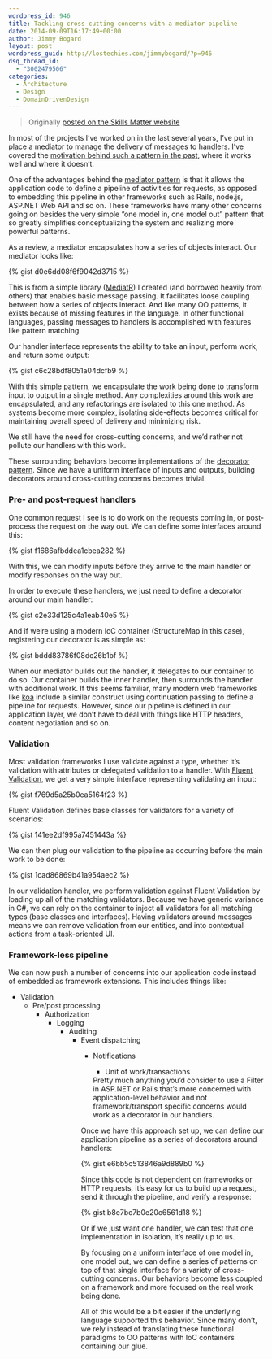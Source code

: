 ```yaml
---
wordpress_id: 946
title: Tackling cross-cutting concerns with a mediator pipeline
date: 2014-09-09T16:17:49+00:00
author: Jimmy Bogard
layout: post
wordpress_guid: http://lostechies.com/jimmybogard/?p=946
dsq_thread_id:
  - "3002479506"
categories:
  - Architecture
  - Design
  - DomainDrivenDesign
---
```

> Originally [posted on the Skills Matter website](http://blog.skillsmatter.com/2014/08/29/one-model-in-one-model-out/)

In most of the projects I’ve worked on in the last several years, I’ve put in place a mediator to manage the delivery of messages to handlers. I’ve covered the [motivation behind such a pattern in the past](http://lostechies.com/jimmybogard/2013/12/19/put-your-controllers-on-a-diet-posts-and-commands/), where it works well and where it doesn’t.

One of the advantages behind the [mediator pattern](http://en.wikipedia.org/wiki/Mediator_pattern) is that it allows the application code to define a pipeline of activities for requests, as opposed to embedding this pipeline in other frameworks such as Rails, node.js, ASP.NET Web API and so on. These frameworks have many other concerns going on besides the very simple “one model in, one model out” pattern that so greatly simplifies conceptualizing the system and realizing more powerful patterns.

As a review, a mediator encapsulates how a series of objects interact. Our mediator looks like:

{% gist d0e6dd08f6f9042d3715 %}

This is from a simple library ([MediatR](https://github.com/jbogard/MediatR)) I created (and borrowed heavily from others) that enables basic message passing. It facilitates loose coupling between how a series of objects interact. And like many OO patterns, it exists because of missing features in the language. In other functional languages, passing messages to handlers is accomplished with features like pattern matching.

Our handler interface represents the ability to take an input, perform work, and return some output:

{% gist c6c28bdf8051a04dcfb9 %}

With this simple pattern, we encapsulate the work being done to transform input to output in a single method. Any complexities around this work are encapsulated, and any refactorings are isolated to this one method. As systems become more complex, isolating side-effects becomes critical for maintaining overall speed of delivery and minimizing risk.

We still have the need for cross-cutting concerns, and we’d rather not pollute our handlers with this work.

These surrounding behaviors become implementations of the [decorator pattern](http://en.wikipedia.org/wiki/Decorator_pattern). Since we have a uniform interface of inputs and outputs, building decorators around cross-cutting concerns becomes trivial.

### Pre- and post-request handlers

One common request I see is to do work on the requests coming in, or post-process the request on the way out. We can define some interfaces around this:

{% gist f1686afbddea1cbea282 %}

With this, we can modify inputs before they arrive to the main handler or modify responses on the way out.

In order to execute these handlers, we just need to define a decorator around our main handler:

{% gist c2e33d125c4a1eab40e5 %}

And if we’re using a modern IoC container (StructureMap in this case), registering our decorator is as simple as:

{% gist bddd83786f08dc26b1bf %}

When our mediator builds out the handler, it delegates to our container to do so. Our container builds the inner handler, then surrounds the handler with additional work. If this seems familiar, many modern web frameworks like [koa](http://koajs.com/) include a similar construct using continuation passing to define a pipeline for requests. However, since our pipeline is defined in our application layer, we don’t have to deal with things like HTTP headers, content negotiation and so on.

### Validation

Most validation frameworks I use validate against a type, whether it’s validation with attributes or delegated validation to a handler. With [Fluent Validation](https://fluentvalidation.codeplex.com/), we get a very simple interface representing validating an input:

{% gist f769d5a25b0ea5164f23 %}

Fluent Validation defines base classes for validators for a variety of scenarios:

{% gist 141ee2df995a7451443a %}

We can then plug our validation to the pipeline as occurring before the main work to be done:

{% gist 1cad86869b41a954aec2 %}

In our validation handler, we perform validation against Fluent Validation by loading up all of the matching validators. Because we have generic variance in C#, we can rely on the container to inject all validators for all matching types (base classes and interfaces). Having validators around messages means we can remove validation from our entities, and into contextual actions from a task-oriented UI.

### Framework-less pipeline

We can now push a number of concerns into our application code instead of embedded as framework extensions. This includes things like:

  * Validation 
      * Pre/post processing 
          * Authorization 
              * Logging 
                  * Auditing 
                      * Event dispatching 
                          * Notifications 
                              * Unit of work/transactions</ul> 
                            Pretty much anything you’d consider to use a Filter in ASP.NET or Rails that’s more concerned with application-level behavior and not framework/transport specific concerns would work as a decorator in our handlers.
                            
                            Once we have this approach set up, we can define our application pipeline as a series of decorators around handlers:
                            
                            {% gist e6bb5c513846a9d889b0 %}
                            
                            Since this code is not dependent on frameworks or HTTP requests, it’s easy for us to build up a request, send it through the pipeline, and verify a response:
                            
                            {% gist b8e7bc7b0e20c6561d18 %}
                            
                            Or if we just want one handler, we can test that one implementation in isolation, it’s really up to us.
                            
                            By focusing on a uniform interface of one model in, one model out, we can define a series of patterns on top of that single interface for a variety of cross-cutting concerns. Our behaviors become less coupled on a framework and more focused on the real work being done.
                            
                            All of this would be a bit easier if the underlying language supported this behavior. Since many don’t, we rely instead of translating these functional paradigms to OO patterns with IoC containers containing our glue.